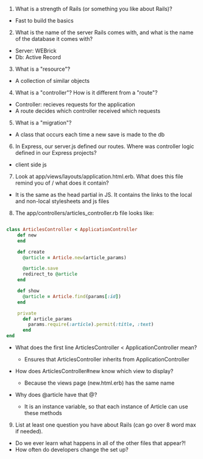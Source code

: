 1. What is a strength of Rails (or something you like about Rails)?
  - Fast to build the basics

2. What is the name of the server Rails comes with, and what is the name of the database it comes with?
  - Server: WEBrick
  - Db: Active Record

3. What is a "resource"?
  - A collection of similar objects

4. What is a "controller"? How is it different from a "route"?
  - Controller: recieves requests for the application
  - A route decides which controller received which requests

5. What is a "migration"?
  - A class that occurs each time a new save is made to the db

6. In Express, our server.js defined our routes. Where was controller logic defined in our Express projects?
  - client side js

7. Look at app/views/layouts/application.html.erb. What does this file remind you of / what does it contain?
  - It is the same as the head partial in JS. It contains the links to the local and non-local stylesheets and js files

8. The app/controllers/articles_controller.rb file looks like:

```rb

class ArticlesController < ApplicationController
    def new
    end

    def create
      @article = Article.new(article_params)

      @article.save
      redirect_to @article
    end

    def show
      @article = Article.find(params[:id])
    end

    private
      def article_params
        params.require(:article).permit(:title, :text)
      end
end

```

  - What does the first line ArticlesController < ApplicationController mean?
    - Ensures that ArticlesController inherits from ApplicationController

  - How does ArticlesController#new know which view to display?
    - Because the views page (new.html.erb) has the same name

  - Why does @article have that @?
    - It is an instance variable, so that each instance of Article can use these methods

9. List at least one question you have about Rails (can go over 8 word max if needed).
  - Do we ever learn what happens in all of the other files that appear?!
  - How often do developers change the set up?
